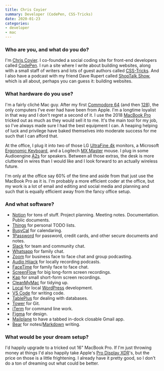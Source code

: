 ```yaml
---
title: Chris Coyier
summary: Developer (CodePen, CSS-Tricks) 
date: 2020-01-23
categories:
- developer
- mac
---
```


### Who are you, and what do you do?

I'm [Chris Coyier](https://chriscoyier.net/ "Chris' website."). I co-founded a social coding site for front-end developers called [CodePen][]. I run a site where I write about building websites, along with a small staff of writers and lots of guest authors called [CSS-Tricks](https://css-tricks.com/ "A website about building websites."). And I also have a podcast with my friend Dave Rupert called [ShopTalk Show](https://shoptalkshow.com/ "A podcast about building websites."), which is all about, perhaps you can guess it: building websites. 

### What hardware do you use?

I'm a fairly cliché Mac guy. After my first [Commodore 64][commodore-64] (and then [128][commodore-128]), the only computers I've ever had have been from Apple. I'm a longtime loyalist in that way and I don't regret a second of it. I use the 2018 [MacBook Pro][macbook-pro] tricked out as much as they would sell it to me. It's the main tool for my job, so I've always made sure I had the best equipment I can. A heaping helping of luck and privilege have baked themselves into moderate success for me such that I can afford that. 

At the office, I plug it into two of those LG [UltraFine 4k][ultrafine-4k] monitors, a Microsoft [Ergonomic Keyboard][sculpt-ergonomic-keyboard], and a Logitech [MX Master][mx-master] mouse. I plug in some Audioengine [A2s][a2-plus] for speakers. Between all those extras, the desk is more cluttered in wires than I would like and I look forward to an actually wireless future.  

I'm only at the office say 60% of the time and aside from that just use the MacBook Pro as it is. I'm probably a more efficient coder at the office, but my work is a lot of email and editing and social media and planning and such that is equally efficient away from the fancy office setup.
 
### And what software?

- [Notion][] for tons of stuff. Project planning. Meeting notes. Documentation. Public documents.
- [Things][] for personal TODO lists.
- [BusyCal][] for calendaring.
- [1Password][] for password, credit cards, and other secure documents and notes.
- [Slack][] for team and community chat.
- [Whatsapp][] for family chat.
- [Zoom][zoom.2] for business face to face chat and group podcasting.
- [Audio Hijack][audio-hijack] for locally recording podcasts.
- [FaceTime][] for family face to face chat.
- [ScreenFlow][] for big long-form screen recordings.
- [Kap][] for small short-form screen recordings.
- [CleanMyMac][] for tidying up.
- [Local][local-by-flywheel] for local [WordPress][] development.
- [VS Code][visual-studio-code] for writing code.
- [TablePlus][] for dealing with databases.
- [Tower][] for Git.
- [iTerm][iterm2] for command line work.
- [Figma][] for design.
- [Mailplane][] to have a tabbed in-dock closable Gmail app.
- [Bear][] for notes/[Markdown][] writing.

### What would be your dream setup?

I'd happily upgrade to a tricked out 16" MacBook Pro. If I'm just throwing money at things I'd also happily take Apple's [Pro Display XDR][pro-display-xdr]'s, but the price on those is a little frightening. I already have it pretty good, so I don't do a ton of dreaming out what could be better.

[1password]: https://1password.com "Password management software for Mac OS X."
[a2-plus]: https://audioengineusa.com/shop/factory-refurbished/a2-powered-speakers-refurbished/ "Desktop speakers."
[audio-hijack]: https://www.rogueamoeba.com/audiohijack/ "Software for recording any audio source on a Mac."
[bear]: http://www.bear-writer.com "A note taking application for macOS."
[busycal]: http://www.busymac.com/busycal/ "Advanced calendar software for Mac OS X."
[cleanmymac]: https://macpaw.com/cleanmymac "Software for removing unwanted files from your Mac."
[codepen]: https://codepen.io/ "A web playground for front-end developers."
[commodore-128]: https://en.wikipedia.org/wiki/Commodore_128 "An 8-bit computer."
[commodore-64]: https://en.wikipedia.org/wiki/Commodore_64 "An 8-bit computer."
[facetime]: https://en.wikipedia.org/wiki/FaceTime "Mac and iOS software for easy video chatting."
[figma]: https://www.figma.com/ "A collaborative design prototype service."
[iterm2]: https://iterm2.com/ "An alternative terminal application for Mac OS X."
[kap]: https://getkap.co/ "A screen capture tool."
[local-by-flywheel]: https://localbyflywheel.com/ "A tool for developing WordPress sites locally."
[macbook-pro]: https://www.apple.com/macbook-pro/ "A laptop."
[mailplane]: https://mailplaneapp.com/ "A Mac desktop client for Gmail."
[markdown]: https://daringfireball.net/projects/markdown/ "An email-like format for marking up text."
[mx-master]: https://support.logitech.com/en_us/product/mx-master "A wireless mouse."
[notion]: https://www.notion.so/ "A collaborative wiki service."
[pro-display-xdr]: https://www.apple.com/pro-display-xdr/ "A 32 inch professional monitor."
[screenflow]: http://www.telestream.net/screenflow/overview.htm "A screencasting studio for the Mac."
[sculpt-ergonomic-keyboard]: http://www.microsoft.com/hardware/en-us/b/sculpt-ergonomic-keyboard-for-business/5KV-00001 "An ergonomic keyboard."
[slack]: https://slack.com/ "A collaboration service."
[tableplus]: https://tableplus.io/ "GUI software for working with databases."
[things]: https://culturedcode.com/things/ "A task management application for the Mac."
[tower]: https://www.git-tower.com/ "A Mac GUI for Git."
[ultrafine-4k]: https://www.apple.com/shop/product/HKMY2VC/A/lg-ultrafine-4k-display "A 21.5 inch 4K display."
[visual-studio-code]: https://code.visualstudio.com/ "A development IDE."
[whatsapp]: https://www.whatsapp.com/ "A messaging service."
[wordpress]: https://wordpress.com/ "Weblog publishing software."
[zoom.2]: https://zoom.us "Video conferencing software."
